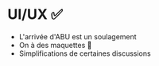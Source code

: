 
# UI/UX ✅

- L'arrivée d'ABU est un soulagement
- On à des maquettes 🎨
- Simplifications de certaines discussions